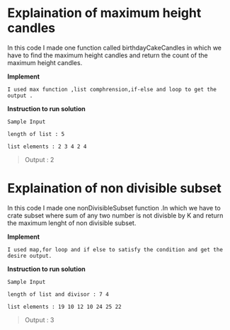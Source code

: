 # Explaination of maximum height candles

In this code I made one function called birthdayCakeCandles in which we have to find the maximum height candles and return the count of the maximum height candles.

**Implement**
```
I used max function ,list comphrension,if-else and loop to get the output .
```


**Instruction to run solution**

```Sample Input```

```
length of list : 5

list elements : 2 3 4 2 4
```
>Output : 2



# Explaination of non divisible subset

In this code I made one nonDivisibleSubset  function .In which we have to crate subset where sum of any two number is not divisble by K and return the maximum lenght of non divisible subset.

**Implement**
```
I used map,for loop and if else to satisfy the condition and get the desire output.
```

**Instruction to run solution**

```Sample Input```

```
length of list and divisor : 7 4

list elements : 19 10 12 10 24 25 22

```
>Output : 3
